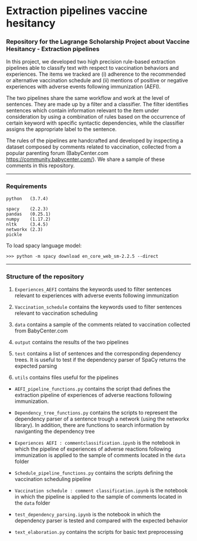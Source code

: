 # Extraction pipelines vaccine hesitancy
### Repository for the Lagrange Scholarship Project about Vaccine Hesitancy - Extraction pipelines  

In this project, we developed two high precision rule-based extraction pipelines able to classify text with respect to vaccination behaviors and experiences. The items we tracked are (i) adherence to the recommended or alternative vaccination schedule and (ii) mentions of positive or negative experiences with adverse events following immunization (AEFI).  

The two pipelines share the same workflow and work at the level of sentences. They are made up by a filter and a classifier. The filter identifies sentences which contain information relevant to the item under consideration by using a combination of rules based on the occurrence of certain keyword with specific syntactic dependencies, while the classifier assigns the appropriate label to the sentence. 

The rules of the pipelines are handcrafted and developed by inspecting a dataset composed by comments related to vaccination, collected from a popular parenting forum (BabyCenter.com https://community.babycenter.com/). We share a sample of these comments in this repository.

__________________________
### Requirements

```
python   (3.7.4)

spacy    (2.2.3)
pandas   (0.25.1)
numpy    (1.17.2)
nltk     (3.4.5)
networkx (2.3)
pickle
```

To load spacy language model:
```
>>> python -m spacy download en_core_web_sm-2.2.5 --direct
```
__________________________

### Structure of the repository

1. ```Experiences_AEFI``` contains the keywords used to filter sentences relevant to experiences with adverse events following immunization

2. ```Vaccination_schedule``` contains the keywords used to filter sentences relevant to vaccination scheduling

3. ```data``` contains a sample of the comments related to vaccination collected from BabyCenter.com

4. ```output``` contains the results of the two pipelines

5. ```test``` contains a list of sentences and the corresponding dependency trees. It is useful to test if the dependency parser of SpaCy returns the expected parsing

6. ```utils``` contains files useful for the pipelines

* ```AEFI_pipeline_functions.py``` contains the script thad defines the extraction pipeline of experiences of adverse reactions following immunization.

* ```Dependency_tree_functions.py``` contains the scripts to represent the dependency parser of a sentence trough a network (using the networkx library). In addition, there are functions to search information by naviganting the dependency tree

* ```Experiences AEFI : commentclassification.ipynb``` is the notebook in which the pipeline of experiences of adverse reactions following immunization is applied to the sample of comments located in the ```data``` folder

* ```Schedule_pipeline_functions.py``` contains the scripts defining the vaccination scheduling pipeline

* ```Vaccination schedule : comment classification.ipynb``` is the notebook in which the pipeline is applied to the sample of comments located in the ```data``` folder

* ```test_dependency_parsing.ipynb``` is the notebook in which the dependency parser is tested and compared with the expected behavior

* ```text_elaboration.py``` contains the scripts for basic text preprocessing 
